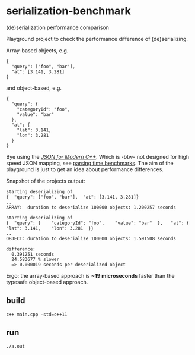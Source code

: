 # serialization-benchmark
(de)serialization performance comparison

Playground project to check the performance difference of (de)serializing.

Array-based objects, e.g.
```
{  
  "query": ["foo", "bar"],  
  "at": [3.141, 3.281]
}
```

and object-based, e.g.

```
{  
  "query": {    
    "categoryId": "foo",   
    "value": "bar"  
  },   
  "at": {    
    "lat": 3.141,    
    "lon": 3.281  
  }
}
```

Bye using the [_JSON for Modern C++_](https://github.com/nlohmann/json).
Which is -btw- not designed for high speed JSON mapping, see [parsing time benchmarks](https://github.com/miloyip/nativejson-benchmark#parsing-time).
The aim of the playground is just to get an idea about performance differences.

Snapshot of the projects output:

```
starting deserializing of
{  "query": ["foo", "bar"],  "at": [3.141, 3.281]}
..
ARRAY:  duration to deserialize 100000 objects: 1.200257 seconds

starting deserializing of
{  "query": {    "categoryId": "foo",    "value": "bar"  },   "at": {    "lat": 3.141,    "lon": 3.281  }}
..
OBJECT: duration to deserialize 100000 objects: 1.591508 seconds

difference:
  0.391251 seconds
  24.583677 % slower
  => 0.000019 seconds per deserialized object
```

Ergo: the array-based approach is **~19 microseconds** faster than the typesafe object-based approach.

## build

`c++ main.cpp -std=c++11`

## run

`./a.out`
